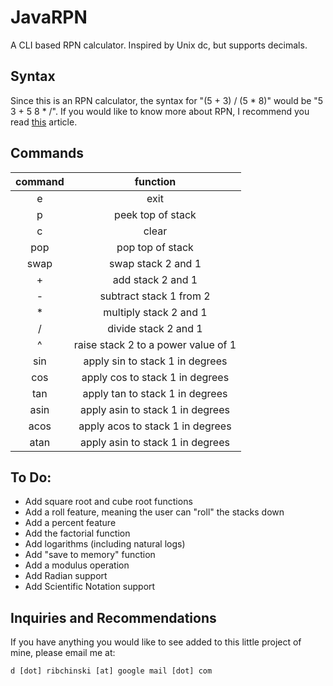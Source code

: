 # JavaRPN
A CLI based RPN calculator. Inspired by Unix dc, but supports decimals.

## Syntax
Since this is an RPN calculator, the syntax for "(5 + 3) / (5 * 8)" would be "5 3 + 5 8 * /". If you would like to know more about RPN, I recommend you read [this][1] article.

## Commands
| command | function          |
| :-----: | :---------------: |
| e       | exit              |
| p       | peek top of stack |
| c       | clear             |
| pop     | pop top of stack  |
| swap    | swap stack 2 and 1|
| +       | add stack 2 and 1 |
| -       | subtract stack 1 from 2 |
| *       | multiply stack 2 and 1 |
| /       | divide stack 2 and 1 |
| ^       | raise stack 2 to a power value of 1 |
| sin     | apply sin to stack 1 in degrees |
| cos     | apply cos to stack 1 in degrees |
| tan     | apply tan to stack 1 in degrees |
| asin    | apply asin to stack 1 in degrees |
| acos    | apply acos to stack 1 in degrees |
| atan    | apply asin to stack 1 in degrees |

## To Do:
- Add square root and cube root functions
- Add a roll feature, meaning the user can "roll" the stacks down
- Add a percent feature
- Add the factorial function
- Add logarithms (including natural logs)
- Add "save to memory" function
- Add a modulus operation
- Add Radian support
- Add Scientific Notation support

## Inquiries and Recommendations
If you have anything you would like to see added to this little project of mine, please email me at:

`d [dot] ribchinski [at] google mail [dot] com`


[1]: https://en.m.wikipedia.org/wiki/Reverse_Polish_notation
